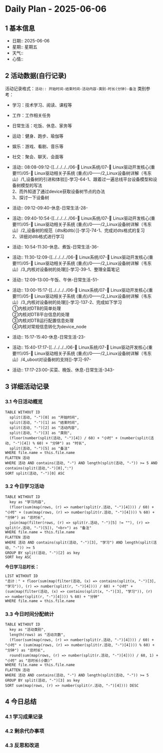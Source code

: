 # Daily Plan - 2025-06-06

## 1 基本信息

- 日期:: 2025-06-06
- 星期:: 星期五
- 天气:: 
- 心情::

## 2 活动数据(自行记录)
活动记录格式：`活动:: 开始时间-结束时间-活动内容-类别-时长(分钟)-备注`
类别参考：
- 学习：技术学习、阅读、课程等
- 工作：工作相关任务
- 日常生活：吃饭、休息、家务等
- 运动：健身、跑步、瑜伽等
- 娱乐：游戏、看剧、音乐等
- 社交：聚会、聊天、会面等

- 活动:: 08:08-09:12-[[../../../../06-🐧 Linux系统/07-🚗 Linux驱动开发核心(重要!!!)/05-🚗 Linux驱动相关子系统 (重点)/0——/2_Linux设备树详解（韦东山）/1_设备树的引进和体验]]-学习-64-1、跟着过一遍总线平台设备模型和设备树模型的写法<br>2、而外知道了通过device获取设备树节点的办法<br>3、探讨一下设备树
- 活动:: 09:12-09:40-休息-日常生活-28-
- 活动:: 09:40-10:54-[[../../../../06-🐧 Linux系统/07-🚗 Linux驱动开发核心(重要!!!)/05-🚗 Linux驱动相关子系统 (重点)/0——/2_Linux设备树详解（韦东山）/2_设备树的规范（dts和dtb）]]-学习-74-1、完成对dts格式的复习<br>2、详细对dtb格式进行学习
- 活动:: 10:54-11:30-休息、煮饭-日常生活-36-
- 活动:: 11:30-12:09-[[../../../../06-🐧 Linux系统/07-🚗 Linux驱动开发核心(重要!!!)/05-🚗 Linux驱动相关子系统 (重点)/0——/2_Linux设备树详解（韦东山）/3_内核对设备树的处理]]-学习-39-1、整理全篇笔记
- 活动:: 12:09-13:00-午饭、午休-日常生活-51-
- 活动:: 13:00-15:17-[[../../../../06-🐧 Linux系统/07-🚗 Linux驱动开发核心(重要!!!)/05-🚗 Linux驱动相关子系统 (重点)/0——/2_Linux设备树详解（韦东山）/3_内核对设备树的处理]]-学习-137-2、完成如下学习<br>①内核对DTB的简单处理<br>②内核对DTB平台信息的处理<br>③内核对DTB运行配置信息处理<br>④内核对常规信息转化为device_node
- 活动:: 15:17-15:40-休息-日常生活-23-
- 活动:: 15:40-17:17-[[../../../../06-🐧 Linux系统/07-🚗 Linux驱动开发核心(重要!!!)/05-🚗 Linux驱动相关子系统 (重点)/0——/2_Linux设备树详解（韦东山）/4_uboot对设备树的支持]]-学习-97-
- 活动:: 17:17-23:00-买菜、晚饭、休息-日常生活-343-

## 3 详细活动记录

### 3.1 今日活动概览

```dataview
TABLE WITHOUT ID
  split(活动, "-")[0] as "开始时间",
  split(活动, "-")[1] as "结束时间", 
  split(活动, "-")[2] as "活动内容",
  split(活动, "-")[3] as "类别",
  (floor(number(split(活动, "-")[4]) / 60) + "小时" + (number(split(活动, "-")[4]) % 60) + "分钟") as "时长",
  split(活动, "-")[5] as "备注"
WHERE file.name = this.file.name
FLATTEN 活动
WHERE 活动 AND contains(活动, "-") AND length(split(活动, "-")) >= 5 AND contains(split(活动,"-")[0],":")
SORT split(活动, "-")[0] ASC
```

### 3.2 今日学习活动

```dataview
TABLE WITHOUT ID
  key as "学习内容",
  (floor(sum(map(rows, (r) => number(split(r.活动, "-")[4]))) / 60) + "小时" + (sum(map(rows, (r) => number(split(r.活动, "-")[4]))) % 60) + "分钟") as "总时长",
  join(map(filter(rows, (r) => split(r.活动, "-")[5] != ""), (r) => split(r.活动, "-")[5]), "<br>") as "备注"
WHERE file.name = this.file.name
FLATTEN 活动
WHERE 活动 AND contains(split(活动, "-")[3], "学习") AND length(split(活动, "-")) >= 5
GROUP BY split(活动, "-")[2] as key
SORT key ASC

```

**今日学习总时长：**

```dataview
LIST WITHOUT ID
"总计：" + floor(sum(map(filter(活动, (x) => contains(split(x, "-")[3], "学习")), (r) => number(split(r, "-")[4]))) / 60) + "小时" + (sum(map(filter(活动, (x) => contains(split(x, "-")[3], "学习")), (r) => number(split(r, "-")[4]))) % 60) + "分钟"
WHERE file.name = this.file.name
```

### 3.3 今日时间分配统计

```dataview
TABLE WITHOUT ID
  key as "活动类别",
  length(rows) as "活动次数",
  (floor(sum(map(rows, (r) => number(split(r.活动, "-")[4]))) / 60) + "小时" + (sum(map(rows, (r) => number(split(r.活动, "-")[4]))) % 60) + "分钟") as "总时长",
  round(sum(map(rows, (r) => number(split(r.活动, "-")[4]))) / 60, 1) + "小时" as "总时长(小数)"
WHERE file.name = this.file.name
FLATTEN 活动
WHERE 活动 AND contains(活动, "-") AND length(split(活动, "-")) >= 5
GROUP BY split(活动, "-")[3] as key
SORT sum(map(rows, (r) => number(split(r.活动, "-")[4]))) DESC
```

## 4 今日总结

### 4.1 学习成果记录

### 4.2 剩余代办事项

### 4.3 反思和改进

